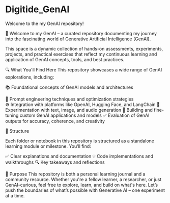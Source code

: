 # Digitide_GenAI

Welcome to the my GenAI repository!

🚀 Welcome to my GenAI – a curated repository documenting my journey into the fascinating world of Generative Artificial Intelligence (GenAI). 

This space is a dynamic collection of hands-on assessments, experiments, projects, and practical exercises that reflect my continuous learning and application of GenAI concepts, tools, and best practices. 

🔍 What You'll Find Here This repository showcases a wide range of GenAI explorations, including: 

📚 Foundational concepts of GenAI models and architectures 

🧠 Prompt engineering techniques and optimization strategies          
⚙️ Integration with platforms like OpenAI, Hugging Face, and LangChain 
🎨 Experimentation with text, image, and audio generation 
🧪 Building and fine-tuning custom GenAI applications and models 
✅ Evaluation of GenAI outputs for accuracy, coherence, and creativity 

📁 Structure 

Each folder or notebook in this repository is structured as a standalone learning module or milestone. You’ll find:

✅ Clear explanations and documentation 
💡 Code implementations and walkthroughs 
🔍 Key takeaways and reflections 

🎯 Purpose This repository is both a personal learning journal and a community resource. Whether you're a fellow learner, a researcher, or just GenAI-curious, feel free to explore, learn, and build on what's here. 
Let’s push the boundaries of what’s possible with Generative AI – one experiment at a time.
